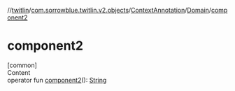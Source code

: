 //[twitlin](../../../index.md)/[com.sorrowblue.twitlin.v2.objects](../../index.md)/[ContextAnnotation](../index.md)/[Domain](index.md)/[component2](component2.md)



# component2  
[common]  
Content  
operator fun [component2](component2.md)(): [String](https://kotlinlang.org/api/latest/jvm/stdlib/kotlin/-string/index.html)  



